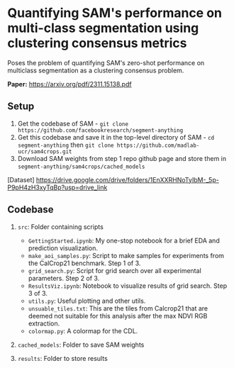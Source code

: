 # Quantifying SAM's performance on multi-class segmentation using clustering consensus metrics

Poses the problem of quantifying SAM's zero-shot performance on multiclass segmentation as a clustering consensus problem.

**Paper:** https://arxiv.org/pdf/2311.15138.pdf

## Setup
1. Get the codebase of SAM - `git clone https://github.com/facebookresearch/segment-anything`
2. Get this codebase and save it in the top-level directory of SAM - `cd segment-anything` then `git clone https://github.com/madlab-ucr/sam4crops.git`
3. Download SAM weights from step 1 repo github page and store them in `segment-anything/sam4crops/cached_models`

[Dataset] https://drive.google.com/drive/folders/1EnXXRHNoTyIbM-_5p-P9pH4zH3xyTqBp?usp=drive_link

## Codebase

1. `src`: Folder containing scripts

    - `GettingStarted.ipynb`: My one-stop notebook for a brief EDA and prediction visualization.
    - `make_aoi_samples.py`: Script to make samples for experiments from the CalCrop21 benchmark. Step 1 of 3.
    - `grid_search.py`: Script for grid search over all experimental parameters. Step 2 of 3.
    - `ResultsViz.ipynb`: Notebook to visualize results of grid search. Step 3 of 3.
    - `utils.py`: Useful plotting and other utils.
    - `unsuable_tiles.txt`: This are the tiles from Calcrop21 that are deemed not suitable for this analysis after the max NDVI RGB extraction.
    - `colormap.py`: A colormap for the CDL.

2. `cached_models`: Folder to save SAM weights

3. `results`: Folder to store results